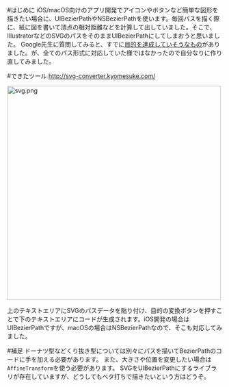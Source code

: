 <!-- title:IllustratorとかのSVGのパスをUIBezierPathのコードに変換するツール作ってみた -->
#はじめに
iOS/macOS向けのアプリ開発でアイコンやボタンなど簡単な図形を描きたい場合に、UIBezierPathやNSBezierPathを使います。毎回パスを描く際に、紙に図を書いて頂点の相対距離などを計算して出していました。そこで、IllustratorなどのSVGのパスをそのままUIBezierPathにしてしまおうと思いました。
Google先生に質問してみると、すでに[目的を達成していそうなもの](https://swiftvg.mike-engel.com)がありました。が、全てのパス形式に対応していた様ではなかったので自分なりに作り直してみました。

#できたツール
http://svg-converter.kyomesuke.com/

<img width="500" alt="svg.png" src="https://qiita-image-store.s3.amazonaws.com/0/67153/57ccdef0-06da-3fb8-a6d7-7e4441374ef8.png">

上のテキストエリアにSVGのパスデータを貼り付け、目的の変換ボタンを押すことで下のテキストエリアにコードが生成されます。iOS開発の場合はUIBezierPathですが、macOSの場合はNSBezierPathなので、そこも対応してみました。

#補足
ドーナツ型などくり抜き型については別々にパスを描いてBezierPathのコードに手を加える必要があります。
また、大きさや位置を変更したい場合は`AffineTransform`を使う必要があります。
SVGをUIBezierPathにするライブラリが存在していますが、どうしてもベタ打ちで描きたいという方はどうぞ。
